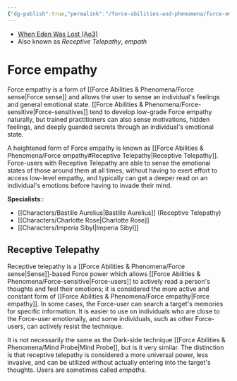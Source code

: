 ```yaml
---
{"dg-publish":true,"permalink":"/force-abilities-and-phenomena/force-empathy/","tags":["universal","sense","forcepower"],"noteIcon":"saber1"}
---
```


- [When Eden Was Lost (Ao3)](https://archiveofourown.org/works/19334440)
- Also known as *Receptive Telepathy*, *empath*
# Force empathy
Force empathy is a form of [[Force Abilities & Phenomena/Force sense\|Force sense]] and allows the user to sense an individual's feelings and general emotional state. [[Force Abilities & Phenomena/Force-sensitive\|Force-sensitives]] tend to develop low-grade Force empathy naturally, but trained practitioners can also sense motivations, hidden feelings, and deeply guarded secrets through an individual's emotional state. 

A heightened form of Force empathy is known as [[Force Abilities & Phenomena/Force empathy#Receptive Telepathy\|Receptive Telepathy]]. Force-users with Receptive Telepathy are able to sense the emotional states of those around them at all times, without having to exert effort to access low-level empathy, and typically can get a deeper read on an individual's emotions before having to invade their mind. 

**Specialists**::
- [[Characters/Bastille Aurelius\|Bastille Aurelius]] (Receptive Telepathy)
- [[Characters/Charlotte Rose\|Charlotte Rose]]
- [[Characters/Imperia Sibyl\|Imperia Sibyl]]
## Receptive Telepathy
Receptive telepathy is a [[Force Abilities & Phenomena/Force sense\|Sense]]-based Force power which allows [[Force Abilities & Phenomena/Force-sensitive\|Force-users]] to actively read a person's thoughts and feel their emotions; it is considered the more active and constant form of [[Force Abilities & Phenomena/Force empathy\|Force empathy]]. In some cases, the Force-user can search a target's memories for specific information. It is easier to use on individuals who are close to the Force-user emotionally, and some individuals, such as other Force-users, can actively resist the technique. 

It is not necessarily the same as the Dark-side technique [[Force Abilities & Phenomena/Mind Probe\|Mind Probe]], but is it very similar. The distinction is that receptive telepathy is considered a more universal power, less invasive, and can be utilized without actually entering into the target's thoughts. Users are sometimes called *empaths*.